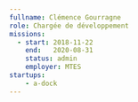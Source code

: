 ```yaml
---
fullname: Clémence Gourragne
role: Chargée de développement 
missions:
  - start: 2018-11-22
    end:   2020-08-31
    status: admin
    employer: MTES
startups:
    - a-dock
---
```

